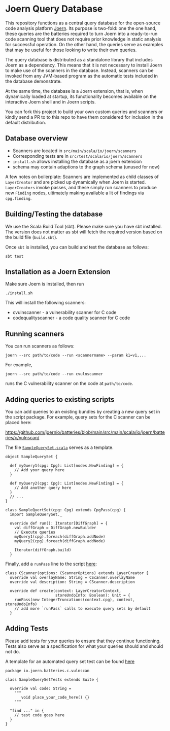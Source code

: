 # Joern Query Database

This repository functions as a central query database for the
open-source code analysis platform
[Joern](https://github.com/ShiftLeftSecurity/joern). Its purpose is
two-fold: one the one hand, these queries are the batteries required
to turn Joern into a ready-to-run code scanning tool that does not
require prior knowledge in static analysis for successful
operation. On the other hand, the queries serve as examples that may
be useful for those looking to write their own queries.

The query database is distributed as a standalone library that
includes Joern as a dependency. This means that it is not necessary to
install Joern to make use of the scanners in the database. Instead,
scanners can be invoked from any JVM-based program as the automatic
tests included in the database demonstrate.

At the same time, the database is a Joern extension, that is, when
dynamically loaded at startup, its functionality becomes available on
the interactive Joern shell and in Joern scripts.

You can fork this project to build your own custom queries and
scanners or kindly send a PR to to this repo to have them considered
for inclusion in the default distribution.

## Database overview

* Scanners are located in `src/main/scala/io/joern/scanners`
* Corresponding tests are in `src/test/scala/io/joern/scanners`
* `install.sh` allows installing the database as a joern extension
* schema may contain adaptions to the graph schema (unused for now)

A few notes on boilerplate: Scanners are implemented as  child classes
of `LayerCreator` and are picked up dynamically when Joern is
started. `LayerCreators` invoke passes, and these simply run scanners
to produce new `Finding` nodes, ultimately making available a lit of
findings via `cpg.finding`.

## Building/Testing the database

We use the Scala Build Tool (sbt). Please make sure you have sbt
installed. The version does not matter as sbt will fetch the required
version based on the build file (`build.sbt`).

Once `sbt` is installed, you can build and test the database as
follows:

```
sbt test
```

## Installation as a Joern Extension

Make sure Joern is installed, then run

```
./install.sh
```

This will install the following scanners:

* cvulnscanner - a vulnerability scanner for C code
* codequalityscanner - a code quality scanner for C code

## Running scanners

You can run scanners as follows:

```
joern --src path/to/code --run <scannername> --param k1=v1,...
```

For example,

```
joern --src path/to/code --run cvulnscanner
```

runs the C vulnerability scanner on the code at `path/to/code`.

## Adding queries to existing scripts

You can add queries to an existing bundles by creating a new query set
in the script package. For example, query sets for the C scanner can
be placed here:

https://github.com/joernio/batteries/blob/main/src/main/scala/io/joern/batteries/c/vulnscan/

The file [`SampleQuerySet.scala`](https://github.com/joernio/batteries/blob/main/src/main/scala/io/joern/batteries/c/vulnscan/SampleQuerySet.scala) serves as a template.

```
object SampleQuerySet {

  def myQuery1(cpg: Cpg): List[nodes.NewFinding] = {
    // Add your query here
  }

  def myQuery2(cpg: Cpg): List[nodes.NewFinding] = {
    // Add another query here
  }
  // ...
}

class SampleQuertSet(cpg: Cpg) extends CpgPass(cpg) {
  import SampleQuerySet._

  override def run(): Iterator[DiffGraph] = {
    val diffGraph = DiffGraph.newBuilder
    // Execute queries
    myQuery1(cpg).foreach(diffGraph.addNode)
    myQuery2(cpg).foreach(diffGraph.addNode)

    Iterator(diffGraph.build)
  }
```

Finally, add
a `runPass` line to the script [here](https://github.com/joernio/batteries/blob/main/src/main/scala/io/joern/batteries/c/vulnscan/CScanner.scala#L23):

```
class CScanner(options: CScannerOptions) extends LayerCreator {
  override val overlayName: String = CScanner.overlayName
  override val description: String = CScanner.description

  override def create(context: LayerCreatorContext,
                      storeUndoInfo: Boolean): Unit = {
    runPass(new IntegerTruncations(context.cpg), context, storeUndoInfo)
    // add more `runPass` calls to execute query sets by default
  }
```

## Adding Tests

Please add tests for your queries to ensure that they continue functioning.
Tests also serve as a specification for what your queries should and should not do.

A template for an automated query set test can be found [here](https://github.com/joernio/batteries/blob/main/src/test/scala/io/joern/batteries/c/vulnscan/SampleQuerySetTests.scala)

```
package io.joern.batteries.c.vulnscan

class SampleQuerySetTests extends Suite {

  override val code: String =
    """
       void place_your_code_here() {}
    """

  "find ..." in {
    // test code goes here
  }
}
```
